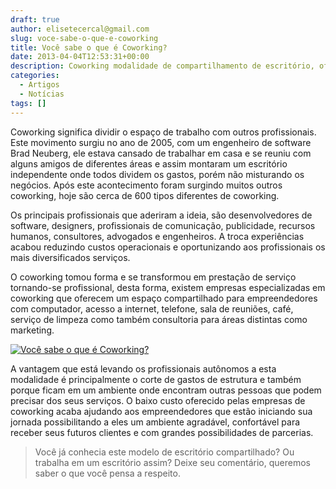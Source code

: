 ```yaml
---
draft: true
author: elisetecercal@gmail.com
slug: voce-sabe-o-que-e-coworking
title: Você sabe o que é Coworking?
date: 2013-04-04T12:53:31+00:00
description: Coworking modalidade de compartilhamento de escritório, oferece aos profissionais um novo formato de trabalho.
categories:
  - Artigos
  - Notícias
tags: []
---
```


Coworking significa dividir o espaço de trabalho com outros profissionais. Este movimento surgiu no ano de 2005, com um engenheiro de software Brad Neuberg, ele estava cansado de trabalhar em casa e se reuniu com alguns amigos de diferentes áreas e assim montaram um escritório independente onde todos dividem os gastos, porém não misturando os negócios. Após este acontecimento foram surgindo muitos outros coworking, hoje são cerca de 600 tipos diferentes de coworking.

Os principais profissionais que aderiram a ideia, são desenvolvedores de software, designers, profissionais de comunicação, publicidade, recursos humanos, consultores, advogados e engenheiros. A troca experiências acabou reduzindo custos operacionais e oportunizando aos profissionais os mais diversificados serviços.

O coworking tomou forma e se transformou em prestação de serviço tornando-se profissional, desta forma, existem empresas especializadas em coworking que oferecem um espaço compartilhado para empreendedores com computador, acesso a internet, telefone, sala de reuniões, café, serviço de limpeza como também consultoria para áreas distintas como marketing.

[![Você sabe o que é Coworking?](http://sistemas.cekurte.com/wp-content/uploads/2013/04/coworking2.jpg "Você sabe o que é Coworking?")](http://sistemas.cekurte.com/wp-content/uploads/2013/04/coworking2.jpg)

A vantagem que está levando os profissionais autônomos a esta modalidade é principalmente o corte de gastos de estrutura e também porque ficam em um ambiente onde encontram outras pessoas que podem precisar dos seus serviços. O baixo custo oferecido pelas empresas de coworking acaba ajudando aos empreendedores que estão iniciando sua jornada possibilitando a eles um ambiente agradável, confortável para receber seus futuros clientes e com grandes possibilidades de parcerias.

> Você já conhecia este modelo de escritório compartilhado? Ou trabalha em um escritório assim? Deixe seu comentário, queremos saber o que você pensa a respeito.
